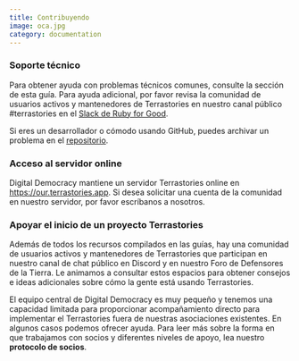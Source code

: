 ```yaml
---
title: Contribuyendo
image: oca.jpg
category: documentation
---
```


### Soporte técnico

Para obtener ayuda con problemas técnicos comunes, consulte la sección de esta guía. Para ayuda adicional, por favor revisa la comunidad de usuarios activos y mantenedores de Terrastories en nuestro canal público #terrastories en el [Slack de Ruby for Good](https://rubyforgood.slack.com/join/shared_invite/zt-1kfeimohe-KL~~~6Lkof7G94_7Ojd_Hw#/shared-invite/email).

Si eres un desarrollador o cómodo usando GitHub, puedes archivar un problema en el [repositorio](https://github.com/terrastories/terrastories).

### Acceso al servidor online

Digital Democracy mantiene un servidor Terrastories online en https://our.terrastories.app. Si desea solicitar una cuenta de la comunidad en nuestro servidor, por favor escríbanos a nosotros.

### Apoyar el inicio de un proyecto Terrastories

Además de todos los recursos compilados en las guías, hay una comunidad de usuarios activos y mantenedores de Terrastories que participan en nuestro canal de chat público en Discord y en nuestro Foro de Defensores de la Tierra. Le animamos a consultar estos espacios para obtener consejos e ideas adicionales sobre cómo la gente está usando Terrastories.

<app-button :color="true" link="https://forum.earthdefenderstoolkit.com/" text="EDT Forum"></app-button>

<app-button font="white" color="#7289DA" link="https://discord.gg/KWRFDh3v73" text="Discord"></app-button>

El equipo central de Digital Democracy es muy pequeño y tenemos una capacidad limitada para proporcionar acompañamiento directo para implementar el Terrastories fuera de nuestras asociaciones existentes. En algunos casos podemos ofrecer ayuda. Para leer más sobre la forma en que trabajamos con socios y diferentes niveles de apoyo, lea nuestro **protocolo de socios**.

<app-button color="rgb(26, 162, 212)" link="https://drive.google.com/file/d/1c9C1-6v1EHKnfrYDsBn3VNu5qS_pUNMC/view" text="Partner protocol"></app-button>
